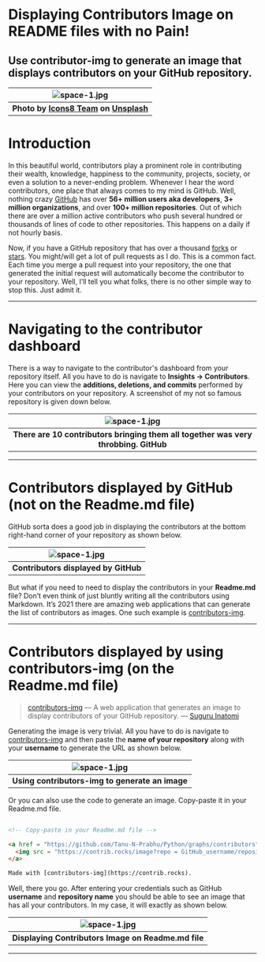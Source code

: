 # Displaying Contributors Image on README files with no Pain!

## Use contributor-img to generate an image that displays contributors on your GitHub repository.


| ![space-1.jpg](https://miro.medium.com/max/1050/1*y5d_xjclUbHMeHrC1Qnv5w.jpeg) | 
|:--:| 
| **Photo by [Icons8 Team](https://unsplash.com/@icons8?utm_source=unsplash&utm_medium=referral&utm_content=creditCopyText) on [Unsplash](https://unsplash.com/s/photos/project?utm_source=unsplash&utm_medium=referral&utm_content=creditCopyText)** |

# Introduction
In this beautiful world, contributors play a prominent role in contributing their wealth, knowledge, happiness to the community, projects, society, or even a solution to a never-ending problem. Whenever I hear the word contributors, one place that always comes to my mind is GitHub. Well, nothing crazy [GitHub](https://github.com/) has over **56+ million users aka developers**, **3+ million organizations**, and over **100+ million repositories**. Out of which there are over a million active contributors who push several hundred or thousands of lines of code to other repositories. This happens on a daily if not hourly basis.

Now, if you have a GitHub repository that has over a thousand [forks](https://docs.github.com/en/free-pro-team@latest/github/getting-started-with-github/fork-a-repo) or [stars](https://stars.github.com/). You might/will get a lot of pull requests as I do. This is a common fact. Each time you merge a pull request into your repository, the one that generated the initial request will automatically become the contributor to your repository. Well, I’ll tell you what folks, there is no other simple way to stop this. Just admit it.

---

# Navigating to the contributor dashboard
There is a way to navigate to the contributor's dashboard from your repository itself. All you have to do is navigate to **Insights → Contributors**. Here you can view the **additions, deletions, and commits** performed by your contributors on your repository. A screenshot of my not so famous repository is given down below.

| ![space-1.jpg](https://miro.medium.com/max/1050/1*DgzH24d0ZvJv0mwtaYGYBQ.png) | 
|:--:| 
| **There are 10 contributors bringing them all together was very throbbing. GitHub** |


---


# Contributors displayed by GitHub (not on the Readme.md file)
GitHub sorta does a good job in displaying the contributors at the bottom right-hand corner of your repository as shown below.

| ![space-1.jpg](https://miro.medium.com/max/513/1*yb50Ohl6Imca7R6Wo_CHYg.png) | 
|:--:| 
| **Contributors displayed by GitHub** |


But what if you need to need to display the contributors in your **Readme.md** file? Don’t even think of just bluntly writing all the contributors using Markdown. It’s 2021 there are amazing web applications that can generate the list of contributors as images. One such example is [contributors-img](https://contrib.rocks/preview).

---

# Contributors displayed by using contributors-img (on the Readme.md file)

> [contributors-img](https://dev.to/lacolaco/introducing-contributors-img-keep-contributors-in-readme-md-gci) — A web application that generates an image to display contributors of your GitHub repository. — [Suguru Inatomi](https://dev.to/lacolaco)

Generating the image is very trivial. All you have to do is navigate to [contributors-img](https://contrib.rocks/preview) and then paste the **name of your repository** along with your **username** to generate the URL as shown below.

| ![space-1.jpg](https://miro.medium.com/max/1050/1*eSrUBAB6RjJQKZDoKcMCPA.png) | 
|:--:| 
| **Using contributors-img to generate an image** |

Or you can also use the code to generate an image. Copy-paste it in your Readme.md file.

```HTML

<!-- Copy-paste in your Readme.md file -->

<a href = "https://github.com/Tanu-N-Prabhu/Python/graphs/contributors">
  <img src = "https://contrib.rocks/image?repo = GitHub_username/repository_name"/>
</a>

Made with [contributors-img](https://contrib.rocks).

```

Well, there you go. After entering your credentials such as GitHub **username** and **repository name** you should be able to see an image that has all your contributors. In my case, it will exactly as shown below.


| ![space-1.jpg](https://miro.medium.com/max/1050/1*hbiQItvytc6rBpNI3vFkXw.png) | 
|:--:| 
| **Displaying Contributors Image on Readme.md file** |

---
